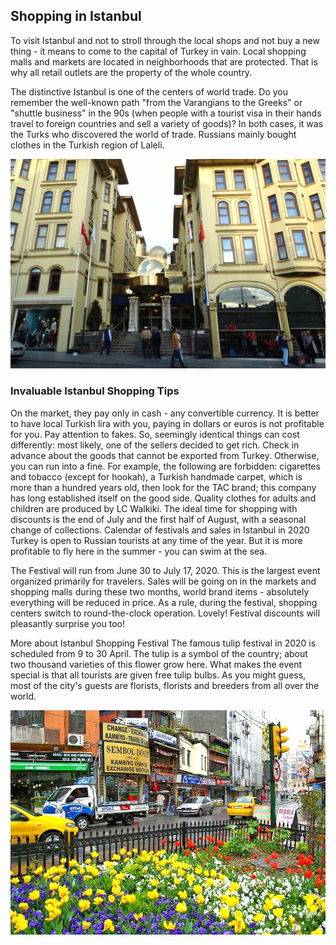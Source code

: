 ## Shopping in Istanbul

To visit Istanbul and not to stroll through the local shops and not buy a new thing - it means to come to the capital of Turkey in vain. Local shopping malls and markets are located in neighborhoods that are protected. That is why all retail outlets are the property of the whole country.

The distinctive Istanbul is one of the centers of world trade. Do you remember the well-known path "from the Varangians to the Greeks" or "shuttle business" in the 90s (when people with a tourist visa in their hands travel to foreign countries and sell a variety of goods)? In both cases, it was the Turks who discovered the world of trade. Russians mainly bought clothes in the Turkish region of Laleli.

![Branching](790_593_1.jpg)

### Invaluable Istanbul Shopping Tips

On the market, they pay only in cash - any convertible currency. It is better to have local Turkish lira with you, paying in dollars or euros is not profitable for you.
Pay attention to fakes. So, seemingly identical things can cost differently: most likely, one of the sellers decided to get rich.
Check in advance about the goods that cannot be exported from Turkey. Otherwise, you can run into a fine. For example, the following are forbidden: cigarettes and tobacco (except for hookah), a Turkish handmade carpet, which is more than a hundred years old, then look for the TAC brand; this company has long established itself on the good side. Quality clothes for adults and children are produced by LC Walkiki.
The ideal time for shopping with discounts is the end of July and the first half of August, with a seasonal change of collections.
Calendar of festivals and sales in Istanbul in 2020
Turkey is open to Russian tourists at any time of the year. But it is more profitable to fly here in the summer - you can swim at the sea.

The Festival will run from June 30 to July 17, 2020. This is the largest event organized primarily for travelers. Sales will be going on in the markets and shopping malls during these two months, world brand items - absolutely everything will be reduced in price. As a rule, during the festival, shopping centers switch to round-the-clock operation. Lovely! Festival discounts will pleasantly surprise you too!

More about Istanbul Shopping Festival
The famous tulip festival in 2020 is scheduled from 9 to 30 April. The tulip is a symbol of the country; about two thousand varieties of this flower grow here. What makes the event special is that all tourists are given free tulip bulbs. As you might guess, most of the city's guests are florists, florists and breeders from all over the world.

![Branching](790_5956_1.jpg)
